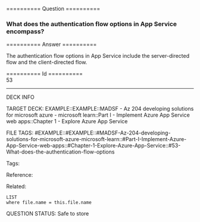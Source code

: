 ========== Question ==========  

### What does the authentication flow options in App Service encompass?  

========== Answer ==========  

The authentication flow options in App Service include the server-directed flow
and the client-directed flow.

========== Id ==========  
53

---

DECK INFO

TARGET DECK: EXAMPLE::EXAMPLE::MADSF - Az 204 developing solutions for microsoft azure - microsoft learn::Part I - Implement Azure App Service web apps::Chapter 1 - Explore Azure App Service

FILE TAGS: #EXAMPLE::#EXAMPLE::#MADSF-Az-204-developing-solutions-for-microsoft-azure-microsoft-learn::#Part-I-Implement-Azure-App-Service-web-apps::#Chapter-1-Explore-Azure-App-Service::#53-What-does-the-authentication-flow-options

Tags:

Reference:

Related:

```dataview
LIST
where file.name = this.file.name
```

QUESTION STATUS: Safe to store
